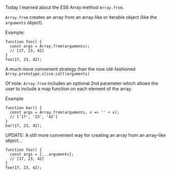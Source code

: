 Today I learned about the ES6 Array method `Array.from`.

`Array.from` creates an array from an array-like or iterable object (like the `arguments` object).

Example:
```
function foo() {
  const args = Array.from(arguments);
  // [17, 23, 42]
}
foo(17, 23, 42);
```

A much more convenient strategy than the now old-fashioned `Array.prototype.slice.call(arguments)`

Of note: `Array.from` includes an optional 2nd parameter which allows the user to include a map function on each element of the array.

Example
```
function bar() {
  const args = Array.from(arguments, x => '' + x);
  // ['17', '23', '42']
}
bar(17, 23, 42);
```

UPDATE:  A still more convenient way for creating an array from an array-like object...

```
function foo() {
  const args = [...arguments];
  // [17, 23, 42]
}
foo(17, 23, 42);
```
